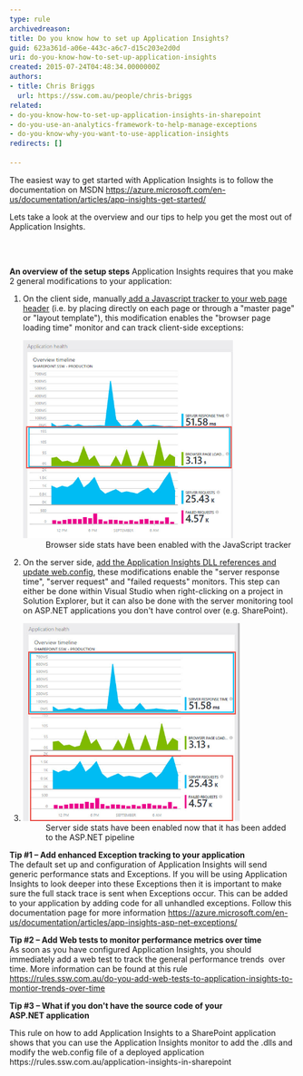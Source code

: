 ```yaml
---
type: rule
archivedreason: 
title: Do you know how to set up Application Insights?
guid: 623a361d-a06e-443c-a6c7-d15c203e2d0d
uri: do-you-know-how-to-set-up-application-insights
created: 2015-07-24T04:48:34.0000000Z
authors:
- title: Chris Briggs
  url: https://ssw.com.au/people/chris-briggs
related:
- do-you-know-how-to-set-up-application-insights-in-sharepoint
- do-you-use-an-analytics-framework-to-help-manage-exceptions
- do-you-know-why-you-want-to-use-application-insights
redirects: []

---
```



<p class="ssw15-rteElement-P">​The easiest way to get started with Application Insights is to follow the documentation on MSDN <a href="https://azure.microsoft.com/en-us/documentation/articles/app-insights-get-started/">https://azure.microsoft.com/en-us/documentation/articles/app-insights-get-started/</a> </p><p class="ssw15-rteElement-P">Lets take a look at the overview and our tips to help you get the most out of Application Insights.</p>
<br><excerpt class='endintro'></excerpt><br>
<p>
   <strong>An overview of the setup steps</strong> Application Insights requires that you make 2 general modifications to your application:</p><ol><li>On the client side, manually<a href="https://azure.microsoft.com/en-us/documentation/articles/app-insights-javascript/"> add a Javascript tracker to your web page header</a> (i.e. by placing directly on each page or through a "master page" or "layout template"), this modification enables the "browser page loading time" monitor and can track client-side exceptions: <dl class="image"><dt><img alt="app-insights-browser-loading-time.jpg" src="app-insights-browser-loading-time.jpg" style="width:370px;" /></dt><dd> Browser side stats have been enabled with the JavaScript tracker</dd></dl></li><li>On the server side, <a href="https://azure.microsoft.com/en-us/documentation/articles/app-insights-start-monitoring-app-health-usage/">add the Application Insights DLL references and update web.config</a>, these modifications enable the "server response time", "server request" and "failed requests" monitors. <span style="font-family:"segoe ui";">This step can either be done within Visual Studio when right-clicking on a project in Solution Explorer, but it can also be done with the server monitoring tool on ASP.NET applications you don't have control over (e.g. SharePoint).</span></li><li><dl class="image"><dt><img alt="server-response-requests-failed-requests.jpg" src="server-response-requests-failed-requests.jpg" style="width:382px;" /></dt><dd>Server side stats have been enabled now that it has been added to the ASP.NET pipeline </dd></dl></li></ol><p>
   <strong>Tip #1 – Add enhanced Exception tracking to your application</strong> <br>The default set up and configuration of Application Insights will send generic performance stats and Exceptions. If you will be using Application Insights to look deeper into these Exceptions then it is important to make sure the full stack trace is sent when Exceptions occur. This can be added to your application by adding code for all unhandled exceptions. Follow this documentation page for more information <a href="https://azure.microsoft.com/en-us/documentation/articles/app-insights-asp-net-exceptions/">https://azure.microsoft.com/en-us/documentation/articles/app-insights-asp-net-exceptions/</a></p><p>
   <strong>Tip #2 – Add Web tests to monitor performance metrics over time<br></strong> As soon as you have configured Application Insights, you should immediately add a web test to track the general performance trends  over time. More information can be found at this rule <a href="/_layouts/15/FIXUPREDIRECT.ASPX?WebId=3dfc0e07-e23a-4cbb-aac2-e778b71166a2&TermSetId=07da3ddf-0924-4cd2-a6d4-a4809ae20160&TermId=1ff43a84-e259-48c5-8b7a-f48433a7ec3c"> https://rules.ssw.com.au/do-you-add-web-tests-to-application-insights-to-montior-trends-over-time </a></p><p>
      <strong>Tip #3 – What if you don't have the source code of your ASP.NET application </strong></p><p>This rule on how to add Application Insights to a SharePoint application shows that you can use the Application Insights monitor to add the .dlls and modify the web.config file of a deployed application <a>https://rules.ssw.com.au/application-insights-in-sharepoint</a> <br></p>



